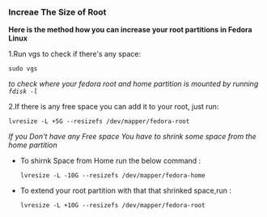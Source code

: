 ### Increae The Size of Root
  **Here is the method how you can increase your root partitions in Fedora Linux**

  1.Run vgs to check if there's any space:

  `sudo vgs
  `

  *to check where your fedora root and home partition is mounted by running `fdisk -l`*

  2.If there is any free space you can add it to your root, just run:

  `lvresize -L +5G --resizefs /dev/mapper/fedora-root`

  *If you Don't have any Free space You have to shrink some space from the home partition*

   - To shirnk Space from Home run the below command :

     `lvresize -L -10G --resizefs /dev/mapper/fedora-home`

   - To extend your root partition with that that shrinked space,run :

     `lvresize -L +10G --resizefs /dev/mapper/fedora-root`
